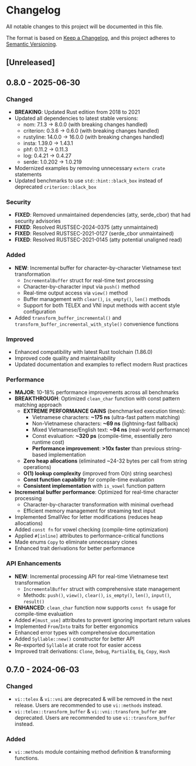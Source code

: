 # Changelog

All notable changes to this project will be documented in this file.

The format is based on [Keep a Changelog](https://keepachangelog.com/en/1.1.0/),
and this project adheres to
[Semantic Versioning](https://semver.org/spec/v2.0.0.html).

## [Unreleased]

## 0.8.0 - 2025-06-30

### Changed

- **BREAKING**: Updated Rust edition from 2018 to 2021
- Updated all dependencies to latest stable versions:
  - nom: 7.1.3 → 8.0.0 (with breaking changes handled)
  - criterion: 0.3.6 → 0.6.0 (with breaking changes handled)
  - rustyline: 14.0.0 → 16.0.0 (with breaking changes handled)
  - insta: 1.39.0 → 1.43.1
  - phf: 0.11.2 → 0.11.3
  - log: 0.4.21 → 0.4.27
  - serde: 1.0.202 → 1.0.219
- Modernized examples by removing unnecessary `extern crate` statements
- Updated benchmarks to use `std::hint::black_box` instead of deprecated
  `criterion::black_box`

### Security

- **FIXED**: Removed unmaintained dependencies (atty, serde_cbor) that had
  security advisories
- **FIXED**: Resolved RUSTSEC-2024-0375 (atty unmaintained)
- **FIXED**: Resolved RUSTSEC-2021-0127 (serde_cbor unmaintained)
- **FIXED**: Resolved RUSTSEC-2021-0145 (atty potential unaligned read)

### Added

- **NEW**: Incremental buffer for character-by-character Vietnamese text
  transformation
  - `IncrementalBuffer` struct for real-time text processing
  - Character-by-character input via `push()` method
  - Real-time output access via `view()` method
  - Buffer management with `clear()`, `is_empty()`, `len()` methods
  - Support for both TELEX and VNI input methods with accent style configuration
- Added `transform_buffer_incremental()` and
  `transform_buffer_incremental_with_style()` convenience functions

### Improved

- Enhanced compatibility with latest Rust toolchain (1.86.0)
- Improved code quality and maintainability
- Updated documentation and examples to reflect modern Rust practices

### Performance

- **MAJOR**: 10-18% performance improvements across all benchmarks
- **BREAKTHROUGH**: Optimized `clean_char` function with const pattern matching
  approach
  - **EXTREME PERFORMANCE GAINS** (benchmarked execution times):
    - Vietnamese characters: **~175 ns** (ultra-fast pattern matching)
    - Non-Vietnamese characters: **~69 ns** (lightning-fast fallback)
    - Mixed Vietnamese/English text: **~94 ns** (real-world performance)
    - Const evaluation: **~320 ps** (compile-time, essentially zero runtime
      cost)
    - **Performance improvement**: **>10x faster** than previous string-based
      implementation
  - **Zero heap allocations** (eliminated ~24-32 bytes per call from string
    operations)
  - **O(1) lookup complexity** (improved from O(n) string searches)
  - **Const function capability** for compile-time evaluation
  - **Consistent implementation** with `is_vowel` function pattern
- **Incremental buffer performance**: Optimized for real-time character
  processing
  - Character-by-character transformation with minimal overhead
  - Efficient memory management for streaming text input
- Implemented SmallVec for letter modifications (reduces heap allocations)
- Added `const fn` for vowel checking (compile-time optimization)
- Applied `#[inline]` attributes to performance-critical functions
- Made enums `Copy` to eliminate unnecessary clones
- Enhanced trait derivations for better performance

### API Enhancements

- **NEW**: Incremental processing API for real-time Vietnamese text
  transformation
  - `IncrementalBuffer` struct with comprehensive state management
  - Methods: `push()`, `view()`, `clear()`, `is_empty()`, `len()`, `input()`,
    `result()`
- **ENHANCED**: `clean_char` function now supports `const fn` usage for
  compile-time evaluation
- Added `#[must_use]` attributes to prevent ignoring important return values
- Implemented `From`/`Into` traits for better ergonomics
- Enhanced error types with comprehensive documentation
- Added `Syllable::new()` constructor for better API
- Re-exported `Syllable` at crate root for easier access
- Improved trait derivations: `Clone`, `Debug`, `PartialEq`, `Eq`, `Copy`,
  `Hash`

## 0.7.0 - 2024-06-03

### Changed

- `vi::telex` & `vi::vni` are deprecated & will be removed in the next release.
  Users are recommended to use `vi::methods` instead.
- `vi::telex::transform_buffer` & `vi::vni::transform_buffer` are deprecated.
  Users are recommended to use `vi::transform_buffer` instead.

### Added

- `vi::methods` module containing method definition & transforming functions.
